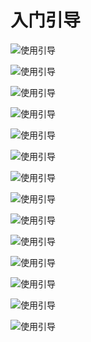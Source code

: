 入门引导
===

![使用引导](./images/使用引导-00.png)

![使用引导](./images/使用引导-01.png)

![使用引导](./images/使用引导-02.png)

![使用引导](./images/使用引导-03.png)

![使用引导](./images/使用引导-04.png)

![使用引导](./images/使用引导-05.png)

![使用引导](./images/使用引导-06.png)

![使用引导](./images/使用引导-07.png)

![使用引导](./images/使用引导-08.png)

![使用引导](./images/使用引导-09.png)

![使用引导](./images/使用引导-10.png)

![使用引导](./images/使用引导-11.png)

![使用引导](./images/使用引导-12.png)

![使用引导](./images/使用引导-13.png)